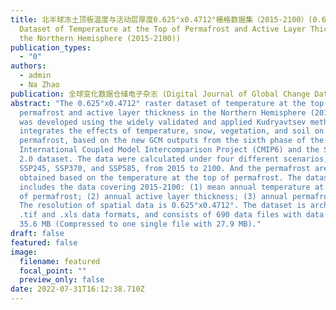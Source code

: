 ```yaml
---
title: 北半球冻土顶板温度与活动层厚度0.625°x0.4712°栅格数据集（2015-2100）(0.625°x0.4712° Raster
  Dataset of Temperature at the Top of Permafrost and Active Layer Thickness in
  the Northern Hemisphere (2015-2100))
publication_types:
  - "0"
authors:
  - admin
  - Na Zhao
publication: 全球变化数据仓储电子杂志 (Digital Journal of Global Change Data Repository), 2022
abstract: "The 0.625°x0.4712° raster dataset of temperature at the top of
  permafrost and active layer thickness in the Northern Hemisphere (2015-2100)
  was developed using the widely validated and applied Kudryavtsev method, which
  integrates the effects of temperature, snow, vegetation, and soil on
  permafrost, based on the new GCM outputs from the sixth phase of the
  International Coupled Model Intercomparison Project (CMIP6) and the SoilGrids
  2.0 dataset. The data were calculated under four different scenarios, SSP126,
  SSP245, SSP370, and SSP585, from 2015 to 2100. And the permafrost area was
  obtained based on the temperature at the top of permafrost. The dataset
  includes the data covering 2015-2100: (1) mean annual temperature at the top
  of permafrost; (2) annual active layer thickness; (3) annual permafrost area.
  The resolution of spatial data is 0.625°x0.4712°. The dataset is archived in
  .tif and .xls data formats, and consists of 690 data files with data size of
  35.6 MB (Compressed to one single file with 27.9 MB)."
draft: false
featured: false
image:
  filename: featured
  focal_point: ""
  preview_only: false
date: 2022-07-31T16:12:38.710Z
---
```

